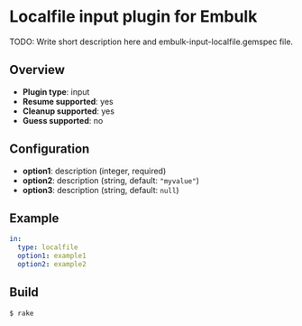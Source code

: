 # Localfile input plugin for Embulk

TODO: Write short description here and embulk-input-localfile.gemspec file.

## Overview

* **Plugin type**: input
* **Resume supported**: yes
* **Cleanup supported**: yes
* **Guess supported**: no

## Configuration

- **option1**: description (integer, required)
- **option2**: description (string, default: `"myvalue"`)
- **option3**: description (string, default: `null`)

## Example

```yaml
in:
  type: localfile
  option1: example1
  option2: example2
```


## Build

```
$ rake
```
